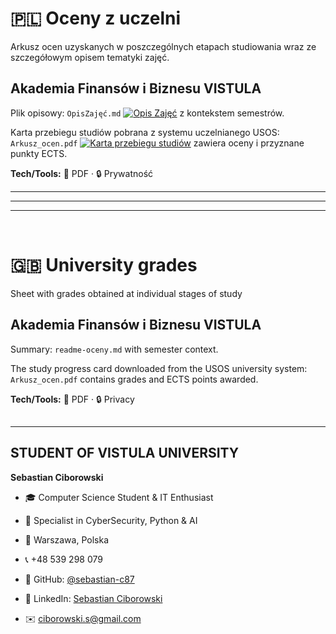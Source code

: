 ﻿# 🇵🇱 Oceny z uczelni
Arkusz ocen uzyskanych w poszczególnych etapach studiowania wraz ze szczegółowym opisem tematyki zajęć. <br>
## **Akademia Finansów i Biznesu VISTULA** <br> 
Plik opisowy: `OpisZajęć.md` [![Opis Zajęć](https://img.shields.io/badge/OPIS_ZAJĘĆ-Markdown-blue?style=flat&logo=markdown&logoColor=white)](/achievements/uczelnia/OpisZajęć.md) z kontekstem semestrów.

Karta przebiegu studiów pobrana z systemu uczelnianego USOS: `Arkusz_ocen.pdf` [![Karta przebiegu studiów](https://img.shields.io/badge/Karta_Przebiegu_Studiów-PDF-orange?style=flat&logo=readme&logoColor=white)](/achievements/uczelnia/Arkusz_Ocen.pdf) zawiera oceny i przyznane punkty ECTS.

**Tech/Tools:** 🧾 PDF · 🔒 Prywatność

---
---
---
<br> 

# 🇬🇧 University grades
Sheet with grades obtained at individual stages of study <br>
## **Akademia Finansów i Biznesu VISTULA**    
Summary: `readme-oceny.md` with semester context.

The study progress card downloaded from the USOS university system: `Arkusz_ocen.pdf` contains grades and ECTS points awarded.

**Tech/Tools:** 🧾 PDF · 🔒 Privacy
##
---
## STUDENT OF VISTULA UNIVERSITY


**Sebastian Ciborowski**
- 🎓 Computer Science Student & IT Enthusiast
- 💼 Specialist in CyberSecurity, Python & AI
- 🏢 Warszawa, Polska
- 📞 +48 539 298 079
- 🔗 GitHub: [@sebastian-c87](https://github.com/sebastian-c87)
- 💼 LinkedIn: [Sebastian Ciborowski](https://www.linkedin.com/in/sebastian-ciborowski-8442a6302/)


- ✉️ ciborowski.s@gmail.com

